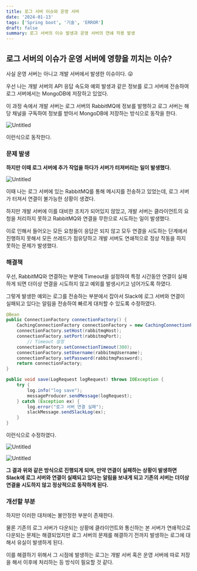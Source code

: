 ```yaml
---
title: 로그 서버 이슈와 운영 서버
date: '2024-01-13'
tags: ['Spring boot', '기술', 'ERROR']
draft: false
summary: 로그 서버의 이슈 발생과 운영 서버의 연쇄 작용 발생
---
```

## 로그 서버의 이슈가 운영 서버에 영향을 끼치는 이슈?

사실 운영 서버는 아니고 개발 서버에서 발생한 이슈이다. 😜

우선 나는 개발 서버의 API 응답 속도와 예외 발생과 같은 정보를 로그 서버에 전송하여 로그 서버에서는 MongoDB에 저장하고 있었다.

이 과정 속에서 개발 서버는 로그 서버의 RabbitMQ에 정보를 발행하고 로그 서버는 해당 채널을 구독하여 정보를 받아서 MongoDB에 저장하는 방식으로 동작을 한다.

![Untitled](/static/images/issue1.png)

이런식으로 동작한다.

### 문제 발생

**하지만 이때 로그 서버에 추가 작업을 하다가 서버가 터져버리는 일이 발생했다.**

![Untitled](/static/images/issue2.png)

이때 나는 로그 서버에 있는 RabbitMQ를 통해 메시지를 전송하고 있었는데, 로그 서버가 터져서 연결이 불가능한 상황이 생겼다.

하지만 개발 서버에 이를 대비한 조치가 되어있지 않았고, 개발 서버는 클라이언트의 요청을 처리하지 못하고 RabbitMQ와 연결을 무한으로 시도하는 일이 발생했다.

이로 인해서 들어오는 모든 요청들이 응답은 되지 않고 모두 연결을 시도하는 단계에서 진행하지 못해서 모든 쓰레드가 점유당하고 개발 서버도 연쇄적으로 정상 작동을 하지 못하는 문제가 발생했다.

### 해결책

우선, RabbitMQ와 연결하는 부분에 Timeout을 설정하여 특정 시간동안 연결이 실패하게 되면 더이상 연결을 시도하지 않고 예외를 발생시키고 넘어가도록 하였다.

그렇게 발생한 예외는 로그를 전송하는 부분에서 잡아서 Slack에 로그 서버와 연결이 실패되고 있다는 알림을 전송하여 빠르게 대처할 수 있도록 수정하였다.

```java
@Bean
public ConnectionFactory connectionFactory() {
    CachingConnectionFactory connectionFactory = new CachingConnectionFactory();
    connectionFactory.setHost(rabbitmqHost);
    connectionFactory.setPort(rabbitmqPort);
		// Timeout 설정
    connectionFactory.setConnectionTimeout(300);
    connectionFactory.setUsername(rabbitmqUsername);
    connectionFactory.setPassword(rabbitmqPassword);
    return connectionFactory;
}

public void save(LogRequest logRequest) throws IOException {
    try {
        log.info("log save");
        messageProducer.sendMessage(logRequest);
    } catch (Exception ex) {
        log.error("로그 서버 연결 실패");
        slackMessage.sendSlackLog(ex);
    }
}
```

이런식으로 수정하였다.

![Untitled](/static/images/issue3.png)

![Untitled](/static/images/issue4.png)

**그 결과 위와 같은 방식으로 진행되게 되며, 만약 연결이 실패하는 상황이 발생하면 Slack에 로그 서버와 연결이 실패되고 있다는 알림을 보내게 되고 기존의 서버는 더이상 연결을 시도하지 않고 정상적으로 동작하게 된다.**

### 개선할 부분

하지만 이러한 대처에는 불안정한 부분이 존재한다.

물론 기존의 로그 서버가 다운되는 상황에 클라이언트와 통신하는 본 서버가 연쇄적으로 다운되는 문제는 해결되었지만 로그 서버의 문제를 해결하기 전까지 발생하는 로그에 대해서 유실이 발생하게 된다.

이를 해결하기 위해서 그 시점에 발생하는 로그는 개발 서버 혹은 운영 서버에 따로 저장을 해서 이후에 처리하는 등 방식이 필요할 것 같다.